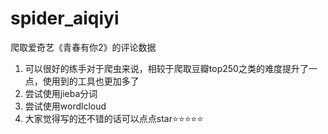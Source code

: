 # spider_aiqiyi
爬取爱奇艺《青春有你2》的评论数据
1. 可以很好的练手对于爬虫来说，相较于爬取豆瓣top250之类的难度提升了一点，使用到的工具也更加多了
2. 尝试使用jieba分词
3. 尝试使用wordlcloud
4. 大家觉得写的还不错的话可以点点star⭐⭐⭐⭐⭐
